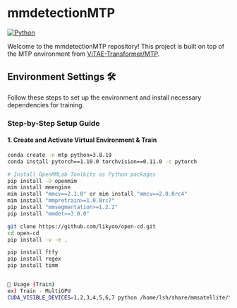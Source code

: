 # mmdetectionMTP
[![Python](https://img.shields.io/badge/Python-3776AB?style=flat&logo=Python&logoColor=white)](https://www.python.org/)

Welcome to the mmdetectionMTP repository! This project is built on top of the MTP environment from [ViTAE-Transformer/MTP](https://github.com/ViTAE-Transformer/MTP).

## Environment Settings 🛠️
Follow these steps to set up the environment and install necessary dependencies for training.

### Step-by-Step Setup Guide

#### 1. Create and Activate Virtual Environment & Train
```bash
conda create -n mtp python=3.8.19
conda install pytorch==1.10.0 torchvision==0.11.0 -c pytorch

# Install OpenMMLab Toolkits as Python packages
pip install -U openmim
mim install mmengine
mim install "mmcv==2.1.0" or mim install "mmcv==2.0.0rc4"
mim install "mmpretrain>=1.0.0rc7"
pip install "mmsegmentation>=1.2.2"
pip install "mmdet>=3.0.0"

git clone https://github.com/likyoo/open-cd.git
cd open-cd
pip install -v -e .

pip install ftfy
pip install regex
pip install timm


🚀 Usage (Train)
ex) Train - MultiGPU 
CUDA_VISIBLE_DEVICES=1,2,3,4,5,6,7 python /home/lsh/share/mmsatellite/train.py --config /home/lsh/share/mmsatellite/configs/mtp/rvsa-l-unet-256-mae-mtp_levir.py --work-dir /home/lsh/share/mmsatellite/rvsa-l-unet-256-mae-mtp_levir_workdir
